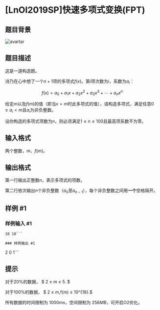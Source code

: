 # [LnOI2019SP]快速多项式变换(FPT)

## 题目背景

![avartar](https://cdn.luogu.com.cn/upload/pic/52800.png)

## 题目描述

这是一道构造题。

诗乃在心中想了一个$n+1$项的多项式$f(x)$。第$i$项次数为$i$，系数为$a_i$：

$$f(x)=a_0+a_1x+a_2x^2+a_3x^3+ \cdots +a_nx^n$$

给定$m$以及$f(m)$的值（即当$x=m$时此多项式的值），请构造多项式，满足任意$0 \leq a_i < m$且$a_i$为非负整数。

设你构造的多项式项数为$n$，则必须满足$1 ≤ n ≤ 100$且最高项系数不为零。

## 输入格式

两个整数，$m$、$f(m)$。

## 输出格式

第一行输出正整数$n$，表示多项式的项数。

第二行依次输出$n$个非负整数（$a_0$至$a_{n-1}$），每个非负整数之间用**一个**空格隔开。

## 样例 #1

### 样例输入 #1
```
10 10```

### 样例输出 #1

```
2
0 1```

## 提示

对于20%的数据， $ 2 ≤ m ≤ 5. $

对于100%的数据，
 $ 2 ≤ m,f(m) ≤ 10^{18}.$

所有数据的时间限制为 $1000ms$，空间限制为 $256MB$，可开启O2优化。
